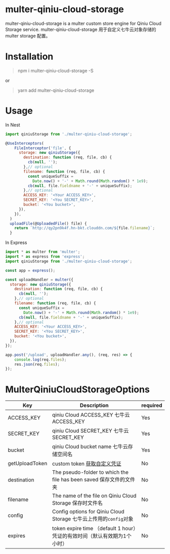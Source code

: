 # multer-qiniu-cloud-storage

multer-qiniu-cloud-storage is a multer custom store engine for Qiniu Cloud Storage service.
multer-qiniu-cloud-storage 用于自定义七牛云对象存储的 multer storage 配置。

# Installation

> npm i multer-qiniu-cloud-storage -S

or

> yarn add multer-qiniu-cloud-storage

# Usage

In Nest

```javascript
import qiniuStorage from './multer-qiniu-cloud-storage';

@UseInterceptors(
    FileInterceptor('file', {
      storage: new qiniuStorage({
        destination: function (req, file, cb) {
          cb(null, '');
        },// optional
        filename: function (req, file, cb) {
          const uniqueSuffix =
            Date.now() + '-' + Math.round(Math.random() * 1e9);
          cb(null, file.fieldname + '-' + uniqueSuffix);
        },// optional
        ACCESS_KEY: '<Your ACCESS_KEY>',
        SECRET_KEY: '<You SECRET_KEY>',
        bucket: '<You bucket>',
      }),
    }),
  )
  uploadFile(@UploadedFile() file) {
    return `http://qy2pn9k4f.hn-bkt.clouddn.com/${file.filename}`;
  }
```

In Express

```javascript
import * as multer from 'multer';
import * as express from 'express';
import qiniuStorage from './multer-qiniu-cloud-storage';

const app = express();

const uploadHandler = multer({
  storage: new qiniuStorage({
    destination: function (req, file, cb) {
      cb(null, '');
    },// optional
    filename: function (req, file, cb) {
      const uniqueSuffix =
        Date.now() + '-' + Math.round(Math.random() * 1e9);
      cb(null, file.fieldname + '-' + uniqueSuffix);
    },// optional
    ACCESS_KEY: '<Your ACCESS_KEY>',
    SECRET_KEY: '<You SECRET_KEY>',
    bucket: '<You bucket>',
  }),
});

app.post('/upload', uploadHandler.any(), (req, res) => {
    console.log(req.files);
    res.json(req.files);
});
```

# MulterQiniuCloudStorageOptions

| Key            | Description                                                  | required |
| -------------- | ------------------------------------------------------------ | -------- |
| ACCESS_KEY     | qiniu Cloud ACCESS_KEY 七牛云ACCESS_KEY                      | Yes      |
| SECRET_KEY     | qiniu Cloud SECRET_KEY 七牛云SECRET_KEY                      | Yes      |
| bucket         | qiniu Cloud bucket name 七牛云存储空间名                     | Yes      |
| getUploadToken | custom token [获取自定义凭证](https://developer.qiniu.com/kodo/sdk/nodejs#upload-token) | No       |
| destination    | The pseudo-folder to which the file has been saved 保存文件的文件夹 | No       |
| filename       | The name of the file on Qiniu Cloud Storage 保存时文件名     | No       |
| config         | Config options for Qiniu Cloud Storage 七牛云上传用的`config`对象 | No       |
| expires        | token expire time （default 1 hour）凭证的有效时间（默认有效期为1个小时） | No       |
